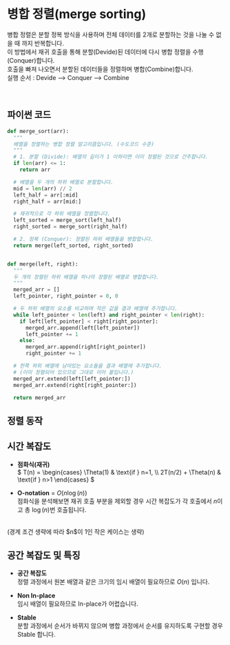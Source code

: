 # 병합 정렬(merge sorting)

병합 정렬은 분할 정복 방식을 사용하며 전체 데이터를 2개로 분할하는 것을 나눌 수 없을 때 까지 반복합니다.
<br>
이 방법에서 재귀 호출을 통해 분할(Devide)된 데이터에 다시 병합 정렬을 수행(Conquer)합니다.
<br>
호출을 빠져 나오면서 분할된 데이터들을 정렬하며 병합(Combine)합니다.
<br>
실행 순서 : Devide --> Conquer --> Combine


<br>

## 파이썬 코드

```python
def merge_sort(arr):
  """
  배열을 정렬하는 병합 정렬 알고리즘입니다. (수도코드 수준)
  """
  # 1. 분할 (Divide): 배열의 길이가 1 이하이면 이미 정렬된 것으로 간주합니다.
  if len(arr) <= 1:
    return arr

  # 배열을 두 개의 하위 배열로 분할합니다.
  mid = len(arr) // 2
  left_half = arr[:mid]
  right_half = arr[mid:]

  # 재귀적으로 각 하위 배열을 정렬합니다.
  left_sorted = merge_sort(left_half)
  right_sorted = merge_sort(right_half)

  # 2. 정복 (Conquer): 정렬된 하위 배열들을 병합합니다.
  return merge(left_sorted, right_sorted)


def merge(left, right):
  """
  두 개의 정렬된 하위 배열을 하나의 정렬된 배열로 병합합니다.
  """
  merged_arr = []
  left_pointer, right_pointer = 0, 0

  # 두 하위 배열의 요소를 비교하며 작은 값을 결과 배열에 추가합니다.
  while left_pointer < len(left) and right_pointer < len(right):
    if left[left_pointer] < right[right_pointer]:
      merged_arr.append(left[left_pointer])
      left_pointer += 1
    else:
      merged_arr.append(right[right_pointer])
      right_pointer += 1

  # 한쪽 하위 배열에 남아있는 요소들을 결과 배열에 추가합니다.
  # (이미 정렬되어 있으므로 그대로 이어 붙입니다.)
  merged_arr.extend(left[left_pointer:])
  merged_arr.extend(right[right_pointer:])

  return merged_arr
```

## 정렬 동작

<div id="solarsys-sort-visualization"></div>

## 시간 복잡도

- **점화식(재귀)**          
$
T(n) = 
\begin{cases} 
  \Theta(1) & \text{if } n=1, \\\\
  2T(n/2) + \Theta(n) & \text{if } n>1 
\end{cases}
$

- **O-notation** = $O(n\log(n))$          
점화식을 분석해보면 재귀 호출 부분을 제외할 경우 시간 복잡도가 각 호출에서 $n$이고 총 $\log(n)$번 호출됩니다.
<br>
(경계 조건 생략에 따라 $n$이 1인 작은 케이스는 생략)

## 공간 복잡도 및 특징

- **공간 복잡도**          
정렬 과정에서 원본 배열과 같은 크기의 임시 배열이 필요하므로 $O(n)$ 입니다.

- **Non In-place**          
임시 배열이 필요하므로 In-place가 어렵습니다.

- **Stable**          
분할 과정에서 순서가 바뀌지 않으며 병합 과정에서 순서를 유지하도록 구현할 경우 Stable 합니다.